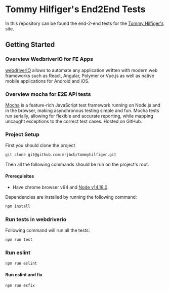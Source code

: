 # Tommy Hilfiger's End2End Tests

In this repository can be found the end-2-end tests for the [Tommy Hilfiger's](https://nl.tommy.com/) site.

## Getting Started

### Overview WedbriverIO for FE Apps

[webdriverIO](https://webdriver.io/) allows to automate any application written with modern web frameworks such as React, Angular, Polymer or Vue.js as well as native mobile applications for Android and iOS.

### Overview mocha for E2E API tests
[Mocha](https://mochajs.org/) is a feature-rich JavaScript test framework running on Node.js and in the browser, making asynchronous testing simple and fun. Mocha tests run serially, allowing for flexible and accurate reporting, while mapping uncaught exceptions to the correct test cases. Hosted on GitHub.

### Project Setup
First you should clone the project

```bash
git clone git@github.com:mrjbcb/tommyhilfiger.git
```

Then all the following commands should be run on the project's root.

#### Prerequisites

- Have chrome browser v94 and [Node v14.18.0](https://nodejs.org/en/download/).

Dependencies are installed by running the following command:

```bash
npm install
```

### Run tests in webdriverio

Following command will run all the tests:

```bash
npm run test
```

### Run eslint

```bash
npm run eslint
```
#### Run eslint and fix

```bash
npm run esfix
```
